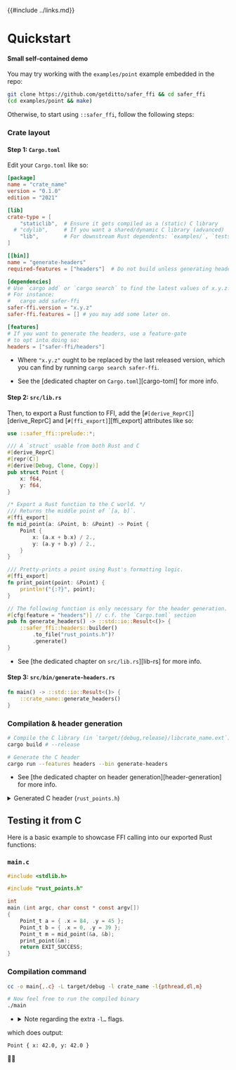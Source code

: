 {{#include ../links.md}}

# Quickstart

#### Small self-contained demo

You may try working with the `examples/point` example embedded in the repo:

```bash
git clone https://github.com/getditto/safer_ffi && cd safer_ffi
(cd examples/point && make)
```

Otherwise, to start using `::safer_ffi`, follow the following steps:

### Crate layout

#### Step 1: `Cargo.toml`

Edit your `Cargo.toml` like so:

```toml
[package]
name = "crate_name"
version = "0.1.0"
edition = "2021"

[lib]
crate-type = [
    "staticlib",  # Ensure it gets compiled as a (static) C library
  # "cdylib",     # If you want a shared/dynamic C library (advanced)
    "lib",        # For downstream Rust dependents: `examples/`, `tests/` etc.
]

[[bin]]
name = "generate-headers"
required-features = ["headers"]  # Do not build unless generating headers.

[dependencies]
# Use `cargo add` or `cargo search` to find the latest values of x.y.z.
# For instance:
#   cargo add safer-ffi
safer-ffi.version = "x.y.z"
safer-ffi.features = [] # you may add some later on.

[features]
# If you want to generate the headers, use a feature-gate
# to opt into doing so:
headers = ["safer-ffi/headers"]
```

  - Where `"x.y.z"` ought to be replaced by the last released version, which you
    can find by running `cargo search safer-ffi`.

  - See the [dedicated chapter on `Cargo.toml`][cargo-toml] for more info.

#### Step 2: `src/lib.rs`

Then, to export a Rust function to FFI, add the
[`#[derive_ReprC]`][derive_ReprC] and [`#[ffi_export]`][ffi_export] attributes
like so:

```rust ,no_run
use ::safer_ffi::prelude::*;

/// A `struct` usable from both Rust and C
#[derive_ReprC]
#[repr(C)]
#[derive(Debug, Clone, Copy)]
pub struct Point {
    x: f64,
    y: f64,
}

/* Export a Rust function to the C world. */
/// Returns the middle point of `[a, b]`.
#[ffi_export]
fn mid_point(a: &Point, b: &Point) -> Point {
    Point {
        x: (a.x + b.x) / 2.,
        y: (a.y + b.y) / 2.,
    }
}

/// Pretty-prints a point using Rust's formatting logic.
#[ffi_export]
fn print_point(point: &Point) {
    println!("{:?}", point);
}

// The following function is only necessary for the header generation.
#[cfg(feature = "headers")] // c.f. the `Cargo.toml` section
pub fn generate_headers() -> ::std::io::Result<()> {
    ::safer_ffi::headers::builder()
        .to_file("rust_points.h")?
        .generate()
}
```

  - See [the dedicated chapter on `src/lib.rs`][lib-rs] for more info.

#### Step 3: `src/bin/generate-headers.rs`

```rust ,ignore
fn main() -> ::std::io::Result<()> {
    ::crate_name::generate_headers()
}
```

### Compilation & header generation

```bash
# Compile the C library (in `target/{debug,release}/libcrate_name.ext`)
cargo build # --release

# Generate the C header
cargo run --features headers --bin generate-headers
```

  - See [the dedicated chapter on header generation][header-generation] for
    more info.

<details><summary>Generated C header (<code>rust_points.h</code>)</summary>

```C
/*! \file */
/*******************************************
 *                                         *
 *  File auto-generated by `::safer_ffi`.  *
 *                                         *
 *  Do not manually edit this file.        *
 *                                         *
 *******************************************/

#ifndef __RUST_CRATE_NAME__
#define __RUST_CRATE_NAME__
#ifdef __cplusplus
extern "C" {
#endif


#include <stddef.h>
#include <stdint.h>

/** \brief
 *  A `struct` usable from both Rust and C
 */
typedef struct Point {
    /** <No documentation available> */
    double x;

    /** <No documentation available> */
    double y;
} Point_t;

/** \brief
 *  Returns the middle point of `[a, b]`.
 */
Point_t
mid_point (
    Point_t const * a,
    Point_t const * b);

/** \brief
 *  Pretty-prints a point using Rust's formatting logic.
 */
void
print_point (
    Point_t const * point);


#ifdef __cplusplus
} /* extern \"C\" */
#endif

#endif /* __RUST_CRATE_NAME__ */
```

___

</details>

## Testing it from C

Here is a basic example to showcase FFI calling into our exported Rust
functions:

### `main.c`

```C
#include <stdlib.h>

#include "rust_points.h"

int
main (int argc, char const * const argv[])
{
    Point_t a = { .x = 84, .y = 45 };
    Point_t b = { .x = 0, .y = 39 };
    Point_t m = mid_point(&a, &b);
    print_point(&m);
    return EXIT_SUCCESS;
}
```

### Compilation command

```bash
cc -o main{,.c} -L target/debug -l crate_name -l{pthread,dl,m}

# Now feel free to run the compiled binary
./main
```

  - <details><summary>Note regarding the extra <code>-l…</code> flags.</summary>

    Those vary based on the version of the Rust standard library being used, and
    the system being used to compile it. In order to reliably know which ones to
    use, `rustc` itself ought to be queried for it.

    Simple command:

    ```bash
    rustc --crate-type=staticlib --print=native-static-libs -</dev/null
    ```

    this yields, _to the stderr_, output along the lines of:

    ```text
    note: Link against the following native artifacts when linking against this static library. The order and any duplication can be significant on some platforms.

    note: native-static-libs: -lSystem -lresolv -lc -lm -liconv
    ```

    Using something like `sed -nE 's/^note: native-static-libs: (.*)/\1/p'` is
    thus a convenient way to extract these flags:

    ```bash
    rustc --crate-type=staticlib --print=native-static-libs -</dev/null \
        2>&1 | sed -nE 's/^note: native-static-libs: (.*)/\1/p'
    ```

    Ideally, you would not query for this information _in a vacuum_ (_e.g._,
    `/dev/null` file being used as input Rust code just above), and rather,
    would apply it for your actual code being compiled:

    ```bash
    cargo rustc -q -- --print=native-static-libs \
        2>&1 | sed -nE 's/^note: native-static-libs: (.*)/\1/p'
    ```

    And if you really wanted to polish things further, you could use the
    JSON-formatted compiler output (this, for instance, avoids having to
    redirect `stderr`). But then you'd have to use a JSON parser, such as `jq`:

    ```bash
    RUST_STDLIB_DEPS=$(set -eo pipefail && \
        cargo rustc \
            --message-format=json \
            -- --print=native-static-libs \
        | jq -r '
            select (.reason == "compiler-message")
            | .message.message
        ' | sed -nE 's/^native-static-libs: (.*)/\1/p' \
    )
    ```

    and then use:

    ```bash
    cc -o main{,.c} -L target/debug -l crate_name ${RUST_STDLIB_DEPS}
    ```

    </details>

which does output:

```text
Point { x: 42.0, y: 42.0 }
```

🚀🚀
